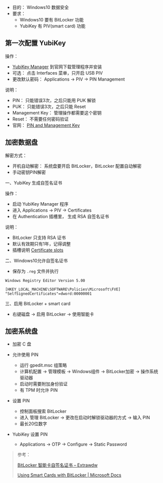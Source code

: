 * 目的： Windows10 数据安全
* 要求：
  * Windows10 要有 BitLocker 功能
  * YubiKey 有 PIV(smart card) 功能





## 第一次配置 YubiKey

操作：

* [YubiKey Manager](<https://www.yubico.com/products/services-software/download/yubikey-manager/>) 到官网下载管理程序并安装
* 可选： 点击 Interfaces 菜单，只开启 USB PIV
* 更改默认密码： Applications  ->  PIV  ->  PIN Management

说明：

- PIN： 只能错误3次，之后只能用 PUK 解锁
- PUK： 只能错误3次，之后只能 Reset
- Management Key： 管理操作都需要这个密钥
- Reset： 不需要任何密码验证
- 官网： [PIN and Management Key](<https://developers.yubico.com/yubikey-piv-manager/PIN_and_Management_Key.html>)





## 加密数据盘

解密方式：

* 开机自动解密： 系统盘要开启 BitLocker，BitLocker 配置自动解密
* 手动密钥PIN解密



一、YubiKey 生成自签名证书

操作：

* 启动 YubiKey Manager 程序
* 进入  Applications  ->  PIV  ->  Certificates
* 在 Authentication 插槽里， 生成 RSA 自签名证书

说明：

* BitLocker 只支持 RSA 证书
* 默认有效期只有1年，记得调整
* 插槽说明 [Certificate slots](<https://developers.yubico.com/PIV/Introduction/Certificate_slots.html>)



二、Windows10允许自签名证书

* 保存为 `.reg` 文件并执行

```
Windows Registry Editor Version 5.00
 
[HKEY_LOCAL_MACHINE\SOFTWARE\Policies\Microsoft\FVE]
"SelfSignedCertificates"=dword:00000001
```



三、启用 BitLocker + smart card

* 右键磁盘  ->  启用 BitLocker  ->  使用智能卡





## 加密系统盘

* 加密 C 盘

* 允许使用 PIN
  * 运行 gpedit.msc 组策略
  * 计算机配置  ->  管理模板  ->  Windows组件  ->  BitLocker加密  ->  操作系统驱动器
  * 启动时需要附加身份验证
  * 有 TPM 时允许 PIN
* 设置 PIN
  * 控制面板搜索 BitLocker
  * 进入 管理 BitLocker  ->  更改在启动时解锁驱动器的方式  ->  输入 PIN
  * 最长20位数字
* YubiKey 设置 PIN
  * Applications  ->  OTP  ->  Configure  ->  Static Password





> 参考：
>
> [BitLocker 智能卡自签名证书 – Extrawdw](https://blog.extrawdw.net/computer/windows/bitlocker-smartcard-self-signed-certificates/)
>
> [Using Smart Cards with BitLocker | Microsoft Docs](https://docs.microsoft.com/en-us/previous-versions/windows/it-pro/windows-7/dd875530(v=ws.10))